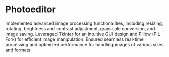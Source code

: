 # Photoeditor
Implemented advanced image processing functionalities, including resizing, rotating, brightness and contrast adjustment, grayscale conversion, and image saving. Leveraged Tkinter for an intuitive GUI design and Pillow (PIL Fork) for efficient image manipulation. Ensured seamless real-time processing and optimized performance for handling images of various sizes and formats.
